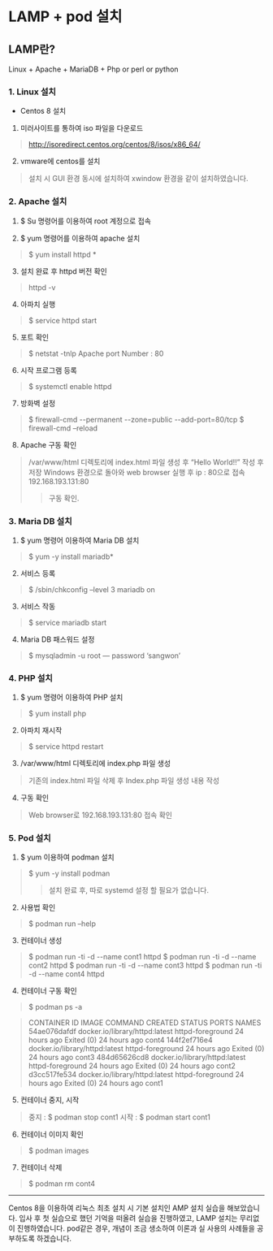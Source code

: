# LAMP + pod 설치
## LAMP란?
Linux + Apache + MariaDB + Php or perl or python

### 1.	Linux 설치

-	Centos 8 설치
1)	미러사이트를 통하여 iso 파일을 다운로드
>http://isoredirect.centos.org/centos/8/isos/x86_64/

2)	vmware에 centos를 설치
 >설치 시 GUI 환경 동시에 설치하여 xwindow 환경을 같이 설치하였습니다.

### 2.	Apache 설치

1)	$ Su 명령어를 이용하여 root 계정으로 접속

2)	$ yum 명령어를 이용하여 apache 설치
>$ yum install httpd *
3)	설치 완료 후 httpd 버전 확인
>httpd -v

4)	아파치 실행
>$ service httpd start

5)	포트 확인

>$ netstat -tnlp
>Apache port Number : 80

6)	시작 프로그램 등록

>$ systemctl enable httpd

7)	방화벽 설정

>$ firewall-cmd --permanent --zone=public --add-port=80/tcp
>$ firewall-cmd –reload

8)	Apache 구동 확인

>/var/www/html 디렉토리에 index.html 파일 생성 후
“Hello World!!” 작성 후 저장
Windows 환경으로 돌아와 web browser 실행 후 ip : 80으로 접속
192.168.193.131:80
>>구동 확인.

### 3.	Maria DB 설치

1)	$ yum 명령어 이용하여 Maria DB 설치
>$ yum -y install mariadb*

2)	서비스 등록
>$ /sbin/chkconfig –level 3 mariadb on

3)	서비스 작동
>$ service mariadb start

4)	Maria DB 패스워드 설정
>$ mysqladmin -u root — password ‘sangwon’

### 4.	PHP 설치

1)	$ yum 명령어 이용하여 PHP 설치
>$ yum install php

2)	아파치 재시작
>$ service httpd restart

3)	/var/www/html 디렉토리에 index.php 파일 생성
>기존의 index.html 파일 삭제 후
Index.php 파일 생성
내용 작성
<?php
phpinfo();
?>

4)	구동 확인
>Web browser로 192.168.193.131:80 접속 확인

### 5.	Pod 설치

1)	$ yum 이용하여 podman 설치
>$ yum -y install podman
>>설치 완료 후, 따로 systemd 설정 할 필요가 없습니다.

2)	사용법 확인
>$ podman run –help

3)	컨테이너 생성
>$ podman run -ti -d --name cont1 httpd
>$ podman run -ti -d --name cont2 httpd
>$ podman run -ti -d --name cont3 httpd
>$ podman run -ti -d --name cont4 httpd

4)	컨테이너 구동 확인
>$ podman ps -a

>CONTAINER ID  IMAGE                           COMMAND           CREATED       STATUS                   PORTS  NAMES
>54ae076dafdf  docker.io/library/httpd:latest  httpd-foreground  24 hours ago  Exited (0) 24 hours ago         cont4
>144f2ef716e4  docker.io/library/httpd:latest  httpd-foreground  24 hours ago  Exited (0) 24 hours ago         cont3
>484d65626cd8  docker.io/library/httpd:latest  httpd-foreground  24 hours ago  Exited (0) 24 hours ago         cont2
>d3cc517fe534  docker.io/library/httpd:latest  httpd-foreground  24 hours ago  Exited (0) 24 hours ago         cont1

5)	컨테이너 중지, 시작
>중지 : $ podman stop cont1
>시작 : $ podman start cont1

6)	컨테이너 이미지 확인
>$ podman images
7)	컨테이너 삭제
>$ podman rm cont4
------------------------------------------------------------------------------
Centos 8을 이용하여 리눅스 최초 설치 시 기본 설치인 AMP 설치 실습을 해보았습니다.
입사 후 첫 실습으로 했던 기억을 떠올려 실습을 진행하였고, LAMP 설치는 무리없이 진행하였습니다.
pod같은 경우, 개념이 조금 생소하여 이론과 실 사용의 사례들을 공부하도록 하겠습니다.
